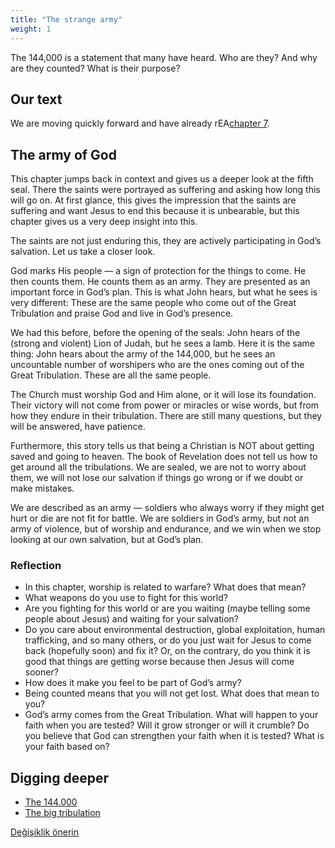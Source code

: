 ```yaml
---
title: "The strange army"
weight: 1
---
```



The 144,000 is a statement that many have heard. Who are they? And why are they counted? What is their purpose?


## Our text

<a name="c775"></a>
We are moving quickly forward and have already rEA[chapter 7](https://www.bibleserver.com/NIV/Revelation7).


## The army of God

<a name="681a"></a>
This chapter jumps back in context and gives us a deeper look at the fifth seal. There the saints were portrayed as suffering and asking how long this will go on. At first glance, this gives the impression that the saints are suffering and want Jesus to end this because it is unbearable, but this chapter gives us a very deep insight into this.

The saints are not just enduring this, they are actively participating in God’s salvation. Let us take a closer look.

God marks His people — a sign of protection for the things to come. He then counts them. He counts them as an army. They are presented as an important force in God’s plan. This is what John hears, but what he sees is very different: These are the same people who come out of the Great Tribulation and praise God and live in God’s presence.

We had this before, before the opening of the seals: John hears of the (strong and violent) Lion of Judah, but he sees a lamb. Here it is the same thing: John hears about the army of the 144,000, but he sees an uncountable number of worshipers who are the ones coming out of the Great Tribulation. These are all the same people.

The Church must worship God and Him alone, or it will lose its foundation. Their victory will not come from power or miracles or wise words, but from how they endure in their tribulation. There are still many questions, but they will be answered, have patience.

Furthermore, this story tells us that being a Christian is NOT about getting saved and going to heaven. The book of Revelation does not tell us how to get around all the tribulations. We are sealed, we are not to worry about them, we will not lose our salvation if things go wrong or if we doubt or make mistakes.

We are described as an army — soldiers who always worry if they might get hurt or die are not fit for battle. We are soldiers in God’s army, but not an army of violence, but of worship and endurance, and we win when we stop looking at our own salvation, but at God’s plan.


### Reflection

<a name="8e53"></a>
- In this chapter, worship is related to warfare? What does that mean?
- What weapons do you use to fight for this world?
- Are you fighting for this world or are you waiting (maybe telling some people about Jesus) and waiting for your salvation?
- Do you care about environmental destruction, global exploitation, human trafficking, and so many others, or do you just wait for Jesus to come back (hopefully soon) and fix it? Or, on the contrary, do you think it is good that things are getting worse because then Jesus will come sooner?
- How does it make you feel to be part of God’s army?
- Being counted means that you will not get lost. What does that mean to you?
- God’s army comes from the Great Tribulation. What will happen to your faith when you are tested? Will it grow stronger or will it crumble? Do you believe that God can strengthen your faith when it is tested? What is your faith based on?







## Digging deeper

<a name="06f1"></a>
- [The 144.000](../../../content/army/expl/the-144000)
- [The big tribulation](../../../content/army/expl/the-end-time-and-the-great-tribulation)







[Değişiklik önerin](https://github.com/revelation-today/revelation-today/blob/main/exampleSite/content/docs/content/army/appl/the-strange-army.md)
